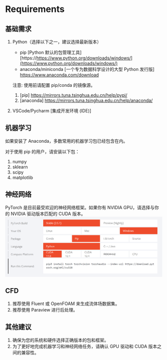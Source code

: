 # Requirements

## 基础需求
1. Python（选择以下之一，建议选择最新版本）
   * pip [Python 默认的包管理工具]
      [https://https://www.python.org/downloads/windows/](https://www.python.org/downloads/windows/)
   * anaconda/miniconda  [一个专为数据科学设计的大型 Python 发行版]
      https://www.anaconda.com/download

   注意: 使用前请配置 pip/conda 的镜像源。
   1. [pip] https://mirrors.tuna.tsinghua.edu.cn/help/pypi/
   2. [anaconda] https://mirrors.tuna.tsinghua.edu.cn/help/anaconda/
2. VSCode/Pycharm [集成开发环境 (IDE)]

## 机器学习
如果安装了 Anaconda，多数常用的机器学习包已经包含在内。

对于使用 pip 的用户，请安装以下包：
1. numpy
2. sklearn
3. scipy
4. matplotlib

## 神经网络
PyTorch 是目前最受欢迎的神经网络框架。如果你有 NVIDIA GPU，请选择与你的 NVIDIA 驱动版本匹配的 CUDA 版本。
![alt text](image.png)

## CFD
1. 推荐使用 Fluent 或 OpenFOAM 来生成流体场数据集。
2. 推荐使用 Paraview 进行后处理。

## 其他建议
1. 确保为您的系统和硬件选择正确版本的包和框架。
2. 为了更好地完成机器学习和神经网络任务，请确认 GPU 驱动和 CUDA 版本之间的兼容性。